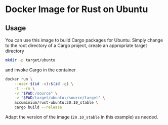 # Docker Image for Rust on Ubuntu

## Usage

You can use this image to build Cargo packages for Ubuntu.  Simply change to the root directory
of a Cargo project, create an appropriate target directory
```sh
mkdir -p target/ubuntu
```
and invoke Cargo in the container
```sh
docker run \
    --user $(id -u):$(id -g) \
    -t --rm \
    -v "$PWD:/source" \
    -v "$PWD/target/ubuntu:/source/target" \
    accuminium/rust-ubuntu:20.10_stable \
    cargo build --release
```
Adapt the version of the image (`20.10_stable` in this example) as needed.
